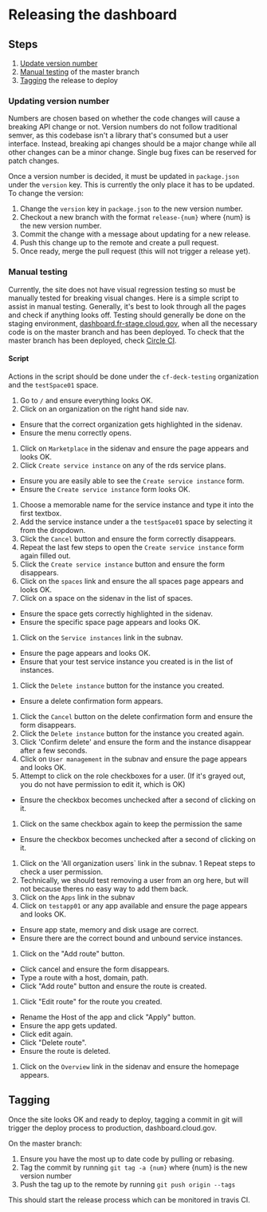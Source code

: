 # Releasing the dashboard

## Steps

1. [Update version number](#updating-version-number)
1. [Manual testing](#manual-testing) of the master branch
1. [Tagging](#tagging) the release to deploy

### Updating version number

Numbers are chosen based on whether the code changes will cause a breaking API
change or not. Version numbers do not follow traditional semver, as this
codebase isn't a library that's consumed but a user interface. Instead, breaking
api changes should be a major change while all other changes can be a minor
change. Single bug fixes can be reserved for patch changes.

Once a version number is decided, it must be updated in `package.json` under the
`version` key. This is currently the only place it has to be updated. To change
the version:

1. Change the `version` key in `package.json` to the new version number.
1. Checkout a new branch with the format `release-{num}` where {num} is the new
   version number.
1. Commit the change with a message about updating for a new release.
1. Push this change up to the remote and create a pull request.
1. Once ready, merge the pull request (this will not trigger a release yet).

### Manual testing

Currently, the site does not have visual regression testing so must be manually
tested for breaking visual changes. Here is a simple script to assist in manual
testing. Generally, it's best to look through all the pages and check if
anything looks off. Testing should generally be done on the staging environment,
[dashboard.fr-stage.cloud.gov](https://dashboard.fr-stage.cloud.gov/), when all
the necessary code is on the master branch and has been deployed. To check that
the master branch has been deployed, check [Circle
CI](https://circleci.com/gh/18F/cg-dashboard).

#### Script

Actions in the script should be done under the `cf-deck-testing` organization
and the `testSpace01` space.

1. Go to `/` and ensure everything looks OK.
1. Click on an organization on the right hand side nav.

* Ensure that the correct organization gets highlighted in the sidenav.
* Ensure the menu correctly opens.

1. Click on `Marketplace` in the sidenav and ensure the page appears and looks
   OK.
1. Click `Create service instance` on any of the rds service plans.

* Ensure you are easily able to see the `Create service instance` form.
* Ensure the `Create service instance` form looks OK.

1. Choose a memorable name for the service instance and type it into the first
   textbox.
1. Add the service instance under a the `testSpace01` space by selecting it from
   the dropdown.
1. Click the `Cancel` button and ensure the form correctly disappears.
1. Repeat the last few steps to open the `Create service instance` form again
   filled out.
1. Click the `Create service instance` button and ensure the form disappears.
1. Click on the `spaces` link and ensure the all spaces page appears and looks
   OK.
1. Click on a space on the sidenav in the list of spaces.

* Ensure the space gets correctly highlighted in the sidenav.
* Ensure the specific space page appears and looks OK.

1. Click on the `Service instances` link in the subnav.

* Ensure the page appears and looks OK.
* Ensure that your test service instance you created is in the list of
  instances.

1. Click the `Delete instance` button for the instance you created.

* Ensure a delete confirmation form appears.

1. Click the `Cancel` button on the delete confirmation form and ensure the form
   disappears.
1. Click the `Delete instance` button for the instance you created again.
1. Click 'Confirm delete' and ensure the form and the instance disappear after a
   few seconds.
1. Click on `User management` in the subnav and ensure the page appears and
   looks OK.
1. Attempt to click on the role checkboxes for a user. (If it's grayed out, you
   do not have permission to edit it, which is OK)

* Ensure the checkbox becomes unchecked after a second of clicking on it.

1. Click on the same checkbox again to keep the permission the same

* Ensure the checkbox becomes unchecked after a second of clicking on it.

1. Click on the 'All organization users` link in the subnav. 1 Repeat steps to
   check a user permission.
1. Technically, we should test removing a user from an org here, but will not
   because theres no easy way to add them back.
1. Click on the `Apps` link in the subnav
1. Click on `testapp01` or any app available and ensure the page appears and
   looks OK.

* Ensure app state, memory and disk usage are correct.
* Ensure there are the correct bound and unbound service instances.

1. Click on the "Add route" button.

* Click cancel and ensure the form disappears.
* Type a route with a host, domain, path.
* Click "Add route" button and ensure the route is created.

1. Click "Edit route" for the route you created.

* Rename the Host of the app and click "Apply" button.
* Ensure the app gets updated.
* Click edit again.
* Click "Delete route".
* Ensure the route is deleted.

1. Click on the `Overview` link in the sidenav and ensure the homepage appears.

## Tagging

Once the site looks OK and ready to deploy, tagging a commit in git will trigger
the deploy process to production, dashboard.cloud.gov.

On the master branch:

1. Ensure you have the most up to date code by pulling or rebasing.
1. Tag the commit by running `git tag -a {num}` where {num} is the new version
   number
1. Push the tag up to the remote by running `git push origin --tags`

This should start the release process which can be monitored in travis CI.
